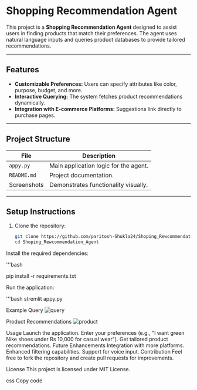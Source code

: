 # Shopping Recommendation Agent

This project is a **Shopping Recommendation Agent** designed to assist users in finding products that match their preferences. The agent uses natural language inputs and queries product databases to provide tailored recommendations.

---

## Features

- **Customizable Preferences:** Users can specify attributes like color, purpose, budget, and more.
- **Interactive Querying:** The system fetches product recommendations dynamically.
- **Integration with E-commerce Platforms:** Suggestions link directly to purchase pages.

---

## Project Structure

| **File**      | **Description**                         |
|----------------|-----------------------------------------|
| `appy.py`      | Main application logic for the agent.   |
| `README.md`    | Project documentation.                 |
| Screenshots    | Demonstrates functionality visually.    |

---

## Setup Instructions

1. Clone the repository:
   ```bash
   git clone https://github.com/paritosh-Shukla24/Shoping_Rewcommendation_Agent.git
   cd Shoping_Rewcommendation_Agent

Install the required dependencies:

'''bash

pip install -r requirements.txt

Run the application:

'''bash 
stremlit appy.py
 

Example Query
![query](https://github.com/paritosh-Shukla24/Shoping_Rewcommendation_Agent/blob/main/Screenshot%202025-01-05%20205434.png)



Product Recommendations
![product](https://github.com/paritosh-Shukla24/Shoping_Rewcommendation_Agent/blob/main/Screenshot%202025-01-05%20205434.png)

Usage
Launch the application.
Enter your preferences (e.g., "I want green Nike shoes under Rs 10,000 for casual wear").
Get tailored product recommendations.
Future Enhancements
Integration with more platforms.
Enhanced filtering capabilities.
Support for voice input.
Contribution
Feel free to fork the repository and create pull requests for improvements.

License
This project is licensed under MIT License.

css
Copy code

 






